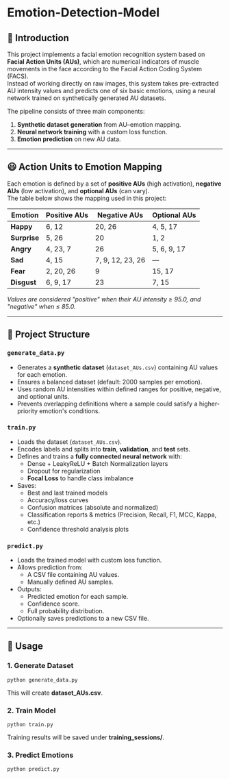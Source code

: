 # Emotion-Detection-Model

## 📌 Introduction
This project implements a facial emotion recognition system based on **Facial Action Units (AUs)**, which are numerical indicators of muscle movements in the face according to the Facial Action Coding System (FACS).  
Instead of working directly on raw images, this system takes pre-extracted AU intensity values and predicts one of six basic emotions, using a neural network trained on synthetically generated AU datasets.  

The pipeline consists of three main components:
1. **Synthetic dataset generation** from AU–emotion mapping.
2. **Neural network training** with a custom loss function.
3. **Emotion prediction** on new AU data.

---

## 😃 Action Units to Emotion Mapping
Each emotion is defined by a set of **positive AUs** (high activation), **negative AUs** (low activation), and **optional AUs** (can vary).  
The table below shows the mapping used in this project:

| Emotion   | Positive AUs | Negative AUs | Optional AUs |
|-----------|--------------|--------------|--------------|
| **Happy**     | 6, 12       | 20, 26       | 4, 5, 17     |
| **Surprise**  | 5, 26       | 20           | 1, 2         |
| **Angry**     | 4, 23, 7    | 26           | 5, 6, 9, 17  |
| **Sad**       | 4, 15       | 7, 9, 12, 23, 26 | —       |
| **Fear**      | 2, 20, 26   | 9            | 15, 17       |
| **Disgust**   | 6, 9, 17    | 23           | 7, 15        |

*Values are considered "positive" when their AU intensity ≥ 95.0, and "negative" when ≤ 85.0.*

---

## 📂 Project Structure

### `generate_data.py`
- Generates a **synthetic dataset** (`dataset_AUs.csv`) containing AU values for each emotion.
- Ensures a balanced dataset (default: 2000 samples per emotion).
- Uses random AU intensities within defined ranges for positive, negative, and optional units.
- Prevents overlapping definitions where a sample could satisfy a higher-priority emotion's conditions.

### `train.py`
- Loads the dataset (`dataset_AUs.csv`).
- Encodes labels and splits into **train**, **validation**, and **test** sets.
- Defines and trains a **fully connected neural network** with:
  - Dense + LeakyReLU + Batch Normalization layers
  - Dropout for regularization
  - **Focal Loss** to handle class imbalance
- Saves:
  - Best and last trained models
  - Accuracy/loss curves
  - Confusion matrices (absolute and normalized)
  - Classification reports & metrics (Precision, Recall, F1, MCC, Kappa, etc.)
  - Confidence threshold analysis plots

### `predict.py`
- Loads the trained model with custom loss function.
- Allows prediction from:
  - A CSV file containing AU values.
  - Manually defined AU samples.
- Outputs:
  - Predicted emotion for each sample.
  - Confidence score.
  - Full probability distribution.
- Optionally saves predictions to a new CSV file.

---

## 🚀 Usage

### 1. Generate Dataset
```
python generate_data.py
```

This will create **dataset_AUs.csv**.

### 2. Train Model
```
python train.py
```

Training results will be saved under **training_sessions/**.

### 3. Predict Emotions
```
python predict.py
```


